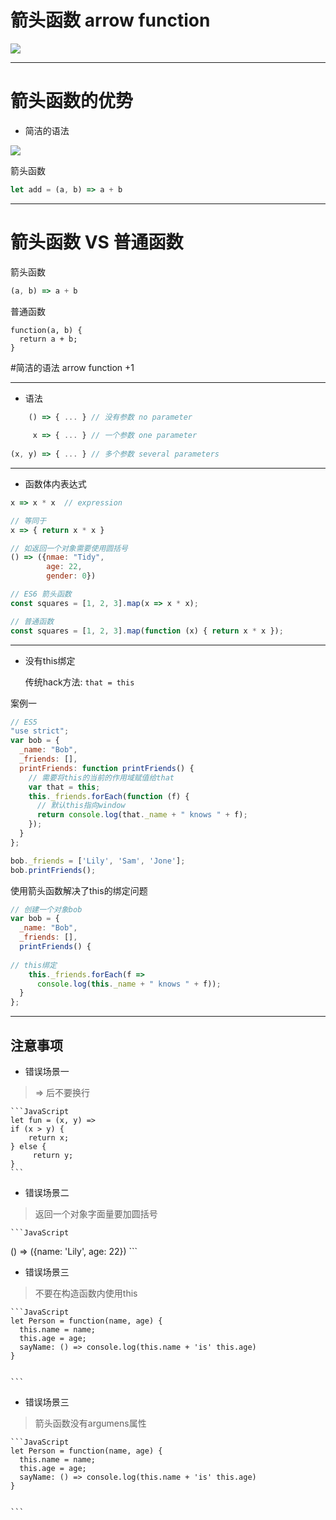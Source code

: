 <!-- $theme: default -->
<!-- $size: 16:9 -->


箭头函数 arrow function
===

![](http://i1.piimg.com/567571/f27f2fa148c205c5.png)

---






# 箭头函数的优势

* 简洁的语法

![](http://i2.muimg.com/567571/85e209ce9173bfdd.png)

箭头函数

```JavaScript
let add = (a, b) => a + b
```

---

# 箭头函数   VS   普通函数
箭头函数

```JavaScript
(a, b) => a + b
```
普通函数

```aJavaScript
function(a, b) {
  return a + b;
}
```
#简洁的语法 arrow function +1

---


* 语法

```JavaScript
    () => { ... } // 没有参数 no parameter
    
     x => { ... } // 一个参数 one parameter
     
(x, y) => { ... } // 多个参数 several parameters
```
---


* 函数体内表达式

```JavaScript
x => x * x  // expression

// 等同于
x => { return x * x } 

// 如返回一个对象需要使用圆括号
() => ({nmae: "Tidy",
        age: 22,
        gender: 0})
```

```JavaScript
// ES6 箭头函数
const squares = [1, 2, 3].map(x => x * x);

// 普通函数
const squares = [1, 2, 3].map(function (x) { return x * x });
```
---


* 没有this绑定

  传统hack方法: `that = this`
  
  
案例一

```javascript
// ES5
"use strict";
var bob = {
  _name: "Bob",
  _friends: [],
  printFriends: function printFriends() {
    // 需要将this的当前的作用域赋值给that
    var that = this;
    this._friends.forEach(function (f) {
      // 默认this指向window
      return console.log(that._name + " knows " + f);
    });
  }
};

bob._friends = ['Lily', 'Sam', 'Jone'];
bob.printFriends();
```
使用箭头函数解决了this的绑定问题

```JavaScript
// 创建一个对象bob
var bob = {
  _name: "Bob",
  _friends: [],
  printFriends() {
    
// this绑定
    this._friends.forEach(f =>
      console.log(this._name + " knows " + f));
  }
};
```

---
## 注意事项
* 错误场景一
> => 后不要换行

    ```JavaScript
    let fun = (x, y) =>
    if (x > y) {
        return x;
    } else {
         return y;
    }
    ```

* 错误场景二
> 返回一个对象字面量要加圆括号

    ```JavaScript
  () => ({name: 'Lily', age: 22})
    ```

* 错误场景三
> 不要在构造函数内使用this

    ```JavaScript
    let Person = function(name, age) {
      this.name = name;
      this.age = age;
      sayName: () => console.log(this.name + 'is' this.age)
    }


    ```
    
* 错误场景三
> 箭头函数没有argumens属性

    ```JavaScript
    let Person = function(name, age) {
      this.name = name;
      this.age = age;
      sayName: () => console.log(this.name + 'is' this.age)
    }


    ```




